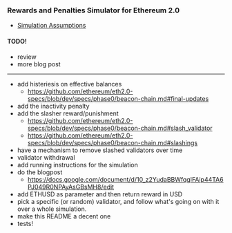 
### Rewards and Penalties Simulator for Ethereum 2.0

* [Simulation Assumptions](assumptions.md)

#### TODO!

* review
* more blog post
-----------------------------------------------
* add histeriesis on effective balances
  * https://github.com/ethereum/eth2.0-specs/blob/dev/specs/phase0/beacon-chain.md#final-updates
* add the inactivity penalty
* add the slasher reward/punishment
  * https://github.com/ethereum/eth2.0-specs/blob/dev/specs/phase0/beacon-chain.md#slash_validator
  * https://github.com/ethereum/eth2.0-specs/blob/dev/specs/phase0/beacon-chain.md#slashings
* have a mechanism to remove slashed validators over time
* validator withdrawal
* add running instructions for the simulation
* do the blogpost
  * https://docs.google.com/document/d/10_z2YudaBBWfqgIFAip44TA6PJ049R0NPAyAsGBsMH8/edit
* add ETHUSD as parameter and then return reward in USD
* pick a specific (or random) validator, and follow what's going on with it over a whole simulation.
* make this README a decent one
* tests!

